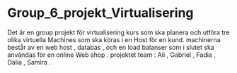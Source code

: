 # Group_6_projekt_Virtualisering
Det är en group projekt för virtualisering kurs som ska planera och utföra tre olika virtuella Machines som ska köras i en Host för en kund.                                   machinerna består av en web host , databas , och en load balanser som i slutet ska användas för en online Web shop .                                                                            projektet team : Ali , Gabriel , Fadia , Dalia , Samira .

